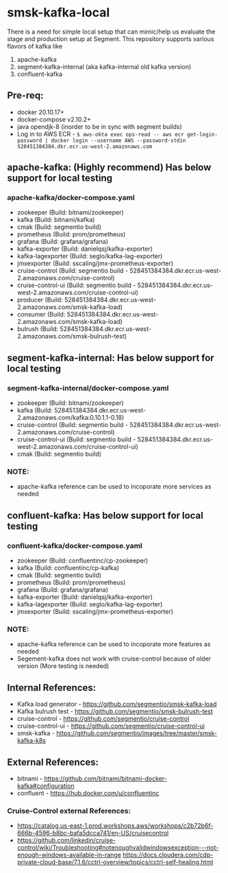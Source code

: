 # smsk-kafka-local

There is a need for simple local setup that can mimic/help us evaluate the stage and production setup at Segment. This repository supports various flavors of kafka like  
1. apache-kafka
2. segment-kafka-internal (aka kafka-internal old kafka version)
3. confluent-kafka


## Pre-req:

- docker 20.10.17+
- docker-compose v2.10.2+
- java opendjk-8 (inorder to be in sync with segment builds)
- Log in to AWS ECR - `$ aws-okta exec ops-read -- aws ecr get-login-password | docker login --username AWS --password-stdin 528451384384.dkr.ecr.us-west-2.amazonaws.com`


## apache-kafka: (Highly recommend) Has below support for local testing 

### apache-kafka/docker-compose.yaml
- zookeeper (Build: bitnami/zookeeper)
- kafka (Build: bitnami/kafka)
- cmak (Build: segmentio build)
- prometheus (Build: prom/prometheus)
- grafana (Build: grafana/grafana)
- kafka-exporter (Build: danielqsj/kafka-exporter)
- kafka-lagexporter (Build: seglo/kafka-lag-exporter)
- jmxexporter (Build: sscaling/jmx-prometheus-exporter)
- cruise-control (Build: segmentio build - 528451384384.dkr.ecr.us-west-2.amazonaws.com/cruise-control)
- cruise-control-ui (Build: segmentio build - 528451384384.dkr.ecr.us-west-2.amazonaws.com/cruise-control-ui)
- producer (Build: 528451384384.dkr.ecr.us-west-2.amazonaws.com/smsk-kafka-load)
- consumer (Build: 528451384384.dkr.ecr.us-west-2.amazonaws.com/smsk-kafka-load)
- bulrush (Build: 528451384384.dkr.ecr.us-west-2.amazonaws.com/smsk-bulrush-test)


## segment-kafka-internal: Has below support for local testing

### segment-kafka-internal/docker-compose.yaml
- zookeeper (Build: bitnami/zookeeper)
- kafka (Build: 528451384384.dkr.ecr.us-west-2.amazonaws.com/kafka:0.10.1.1-0.18)
- cruise-control (Build: segmentio build - 528451384384.dkr.ecr.us-west-2.amazonaws.com/cruise-control)
- cruise-control-ui (Build: segmentio build - 528451384384.dkr.ecr.us-west-2.amazonaws.com/cruise-control-ui)
- cmak (Build: segmentio build)

### NOTE: 
- apache-kafka reference can be used to incoporate more services as needed


## confluent-kafka: Has below support for local testing

### confluent-kafka/docker-compose.yaml
- zookeeper (Build: confluentinc/cp-zookeeper)
- kafka (Build: confluentinc/cp-kafka)
- cmak (Build: segmentio build)
- prometheus (Build: prom/prometheus)
- grafana (Build: grafana/grafana)
- kafka-exporter (Build: danielqsj/kafka-exporter)
- kafka-lagexporter (Build: seglo/kafka-lag-exporter)
- jmxexporter (Build: sscaling/jmx-prometheus-exporter)

### NOTE: 
- apache-kafka reference can be used to incoporate more features as needed
- Segement-kafka does not work with cruise-control because of older version (More testing is needed)


## Internal References:
- Kafka load generator -  https://github.com/segmentio/smsk-kafka-load
- Kafka bulrush test - https://github.com/segmentio/smsk-bulrush-test
- cruise-control - https://github.com/segmentio/cruise-control
- cruise-control-ui - https://github.com/segmentio/cruise-control-ui
- smsk-kafka - https://github.com/segmentio/images/tree/master/smsk-kafka-k8s


## External References:
- bitnami - https://github.com/bitnami/bitnami-docker-kafka#configuration
- confluent - https://hub.docker.com/u/confluentinc


### Cruise-Control external References: 
- https://catalog.us-east-1.prod.workshops.aws/workshops/c2b72b6f-666b-4596-b8bc-bafa5dcca741/en-US/cruisecontrol
- https://github.com/linkedin/cruise-control/wiki/Troubleshooting#notenoughvalidwindowsexception---not-enough-windows-available-in-range
https://docs.cloudera.com/cdp-private-cloud-base/7.1.6/cctrl-overview/topics/cctrl-self-healing.html

